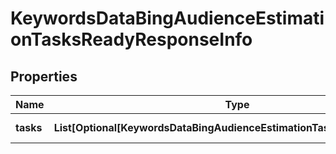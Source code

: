 # KeywordsDataBingAudienceEstimationTasksReadyResponseInfo


## Properties

| Name | Type | Description | Notes |
|------------ | ------------- | ------------- | -------------|
**tasks** | **List[Optional[KeywordsDataBingAudienceEstimationTasksReadyTaskInfo]]** | array of tasks |[optional]|